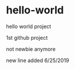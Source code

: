 # hello-world
hello world project

1st github project

not newbie anymore

new line added 6/25/2019
